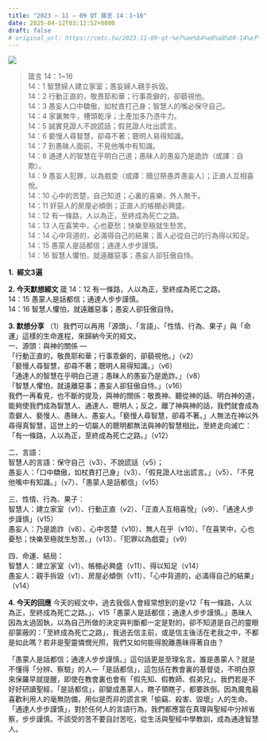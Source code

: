 ```yaml
---
title: "2023 – 11 – 09 QT 箴言 14：1~16"
date: 2025-04-12T03:12:52+0800
draft: false
# original_url: https://cmtc.tw/2023-11-09-qt-%e7%ae%b4%e8%a8%80-14%ef%bc%9a116
---
```


![](/images/qt.jpg)
> 箴言 14：1\~16  
> 14：1 智慧婦人建立家室；愚妄婦人親手拆毀。  
> 14：2 行動正直的，敬畏耶和華；行事乖僻的，卻藐視他。  
> 14：3 愚妄人口中驕傲，如杖責打己身；智慧人的嘴必保守自己。  
> 14：4 家裏無牛，槽頭乾淨；土產加多乃憑牛力。  
> 14：5 誠實見證人不說謊話；假見證人吐出謊言。  
> 14：6 褻慢人尋智慧，卻尋不著；聰明人易得知識。  
> 14：7 到愚昧人面前，不見他嘴中有知識。  
> 14：8 通達人的智慧在乎明白己道；愚昧人的愚妄乃是詭詐（或譯：自欺）。  
> 14：9 愚妄人犯罪，以為戲耍（或譯：贖愆祭愚弄愚妄人）；正直人互相喜悅。  
> 14：10 心中的苦楚，自己知道；心裏的喜樂，外人無干。  
> 14：11 奸惡人的房屋必傾倒；正直人的帳棚必興盛。  
> 14：12 有一條路，人以為正，至終成為死亡之路。  
> 14：13 人在喜笑中，心也憂愁；快樂至極就生愁苦。  
> 14：14 心中背道的，必滿得自己的結果；善人必從自己的行為得以知足。  
> 14：15 愚蒙人是話都信；通達人步步謹慎。  
> 14：16 智慧人懼怕，就遠離惡事；愚妄人卻狂傲自恃。

**1.  經文3遍**

**2. 今天默想經文**
箴 14：12 有一條路，人以為正，至終成為死亡之路。  
14：15 愚蒙人是話都信；通達人步步謹慎。  
14：16 智慧人懼怕，就遠離惡事；愚妄人卻狂傲自恃。

**3. 默想分享**
（1）我們可以再用「源頭」、「言語」、「性情、行為、果子」與「命運」這樣的生命進程，來歸納今天的經文。  
一、源頭：與神的關係 —  
「行動正直的，敬畏耶和華；行事乖僻的，卻藐視他。」（v2）  
「褻慢人尋智慧，卻尋不著；聰明人易得知識。」（v6）  
「通達人的智慧在乎明白己道；愚昧人的愚妄乃是詭詐。」（v8）  
「智慧人懼怕，就遠離惡事；愚妄人卻狂傲自恃。」（v16）  
我們一再看見，也不斷的提及，與神的關係：敬畏神、聽從神的話、明白神的道，能夠使我們成為智慧人、通達人、聰明人；反之，離了神與神的話，我們就會成為乖僻人、褻慢人、愚昧人、愚妄人。「褻慢人尋智慧，卻尋不著。」人無法在神以外尋得真智慧，這世上的一切屬人的聰明都無法與神的智慧相比，至終走向滅亡：「有一條路，人以為正，至終成為死亡之路。」（v12）

二、言語：  
智慧人的言語：保守自己（v3）、不說謊話（v5）；  
愚妄人：「口中驕傲，如杖責打己身」（v3）、「假見證人吐出謊言。」（v5）、「不見他嘴中有知識。」（v7）、「愚蒙人是話都信」（v15）

三、性情、行為、果子：  
智慧人：建立家室（v1）、行動正直（v2）、「正直人互相喜悅」（v9）、「通達人步步謹慎」（v15）  
愚妄人：乃是詭詐（v8）、心中苦楚（v10）、無人在乎（v10）、「在喜笑中，心也憂愁；快樂至極就生愁苦。」（v13）、「犯罪以為戲耍」（v9）

四、命運、結局：  
智慧人：建立家室（v1）、帳棚必興盛（v11）、得以知足（v14）  
愚妄人：親手拆毀（v1）、房屋必傾倒（v11）、「心中背道的，必滿得自己的結果」（v14）

**4. 今天的回應**
今天的經文中，過去我個人會經常想到的是v12「有一條路，人以為正，至終成為死亡之路。」、v15「愚蒙人是話都信；通達人步步謹慎。」愚昧人因為太過固執，以為自己所做的決定與判斷都一定是對的，卻不知道是自己的靈眼卻蒙蔽的：「至終成為死亡之路」，我過去信主前，或是信主後活在老我之中，不都是如此嗎？若非是聖靈憐憫光照，我們又如何能得脫離愚昧得著自由？

「愚蒙人是話都信；通達人步步謹慎。」這句話更是至理名言。誰是愚蒙人？就是不懂得「分辨、察驗」的人—「是話都信」，這包括在教會裏的基督徒，不明白原來保羅早就提醒，即使在教會裏也會有「假先知、假教師、假弟兄」。我們若是不好好研讀聖經，「是話都信」，卻變成愚蒙人，瞎子領瞎子，都要跌倒。因為魔鬼最喜歡利用人的毫無防備，用似是而非的謊言來「偷竊、殺害、毀壞」人的生命。「通達人步步謹慎」，對於任何人的言語行為，我們都應當在真理與聖經中分辨省察，步步謹慎。不該受的苦不要自討苦吃，從生活與聖經中學教訓，成為通達智慧人。
